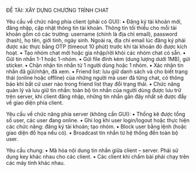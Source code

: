 ĐỀ TÀI: XÂY DỰNG CHƯƠNG TRÌNH CHAT

Yêu cầu về chức năng phía client (phải có GUI):
▪ Đăng ký tài khoản mới, đăng nhập, cập nhật thông tin tài khoản. Thông tin tối thiểu cho mỗi
tài khoản gồm có các trường: username (chính là địa chỉ email), password (hash), họ tên, giới
tính, ngày sinh. Ngoài ra, địa chỉ email lúc đăng ký phải được xác thực bằng OTP (timeout 10
phút) trước khi tài khoản đó được kích hoạt.
▪ Tạo nhóm chat mới hoặc gia nhập/rời khỏi các nhóm chat có sẵn.
▪ Gửi tin nhắn 1-1 hoặc 1-nhóm.
▪ Gửi file đính kèm (dung lượng dưới 1MB), gửi sticker.
▪ Chặn nhận tin nhắn từ 1 người dùng hoặc 1 nhóm.
▪ Xác nhận tin nhắn đã gửi/nhận, đã xem.
▪ Friend list: lưu giữ danh sách và cho biết trạng thái (online hoặc offline) của những người mà user
đã từng chat, có thông báo khi bất cứ user nào trong friend list thay đổi trạng thái.
▪ Chức năng quản lý và lưu giữ tin nhắn: toàn bộ tin nhắn của người dùng được lưu trữ trên
server, khi client đăng nhập, những tin nhắn gần đây nhất sẽ được đẩy về giao diện phía client.

Yêu cầu về chức năng phía server (không cần GUI):
▪ Thống kê được tổng số user, các user đang online.
▪ Ghi log khi user login/logout hoặc thực hiện các chức năng: đăng ký tài khoản; tạo nhóm.
▪ Block user bằng lệnh (hoặc giao diện đồ họa nếu có).
▪ Broadcast tin nhắn từ hệ thống đến toàn bộ user.

Yêu cầu chung:
▪ Mã hóa nội dung tin nhắn giữa client – server. Phải sử dụng key khác nhau cho các client.
▪ Các client khi chấm bài phải chạy trên các máy tính khác nhau.

